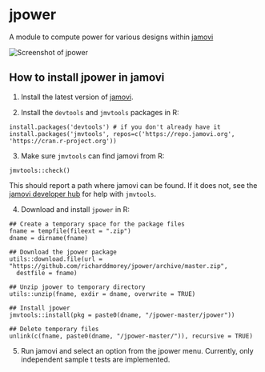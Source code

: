 # jpower

A module to compute power for various designs within [jamovi](https://www.jamovi.org)

![Screenshot of jpower](https://github.com/richarddmorey/jpower/raw/master/img/jpower1.png)

## How to install jpower in jamovi

1. Install the latest version of [jamovi](https://www.jamovi.org/download.html).

2. Install the `devtools` and `jmvtools` packages in R:

```
install.packages('devtools') # if you don't already have it
install.packages('jmvtools', repos=c('https://repo.jamovi.org', 'https://cran.r-project.org'))
```

3. Make sure `jmvtools` can find jamovi from R:

```
jmvtools::check()
```

This should report a path where jamovi can be found. If it does not, see the [jamovi developer hub](https://dev.jamovi.org/tuts0101-getting-started.html) for help with `jmvtools`.

4. Download and install `jpower` in R:

```
## Create a temporary space for the package files
fname = tempfile(fileext = ".zip")
dname = dirname(fname)

## Download the jpower package  
utils::download.file(url = "https://github.com/richarddmorey/jpower/archive/master.zip",
  destfile = fname)
  
## Unzip jpower to temporary directory  
utils::unzip(fname, exdir = dname, overwrite = TRUE)

## Install jpower
jmvtools::install(pkg = paste0(dname, "/jpower-master/jpower"))

## Delete temporary files
unlink(c(fname, paste0(dname, "/jpower-master/")), recursive = TRUE)

```

5. Run jamovi and select an option from the jpower menu. Currently, only independent sample t tests are implemented.
